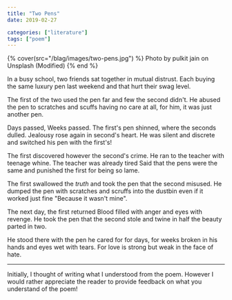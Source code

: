 ```yaml
---
title: "Two Pens"
date: 2019-02-27

categories: ["literature"]
tags: ["poem"]
---
```


{% cover(src="/blag/images/two-pens.jpg") %}
Photo by pulkit jain on Unsplash (Modified)
{% end %}

In a busy school,
two friends sat together
in mutual distrust.
Each buying the same
luxury pen last weekend
and that hurt
their swag level.

The first of the two
used the pen far and few
the second didn't.
He abused the pen
to scratches and scuffs
having no care at all,
for him, it was
just another pen.

Days passed, Weeks passed.
The first's pen shinned,
where the seconds dulled.
Jealousy rose again
in second's heart.
He was silent and discrete
and switched his pen
with the first's!

The first discovered however
the second's crime.
He ran to the teacher
with teenage whine.
The teacher was already tired
Said that the pens were the same
and punished the first
for being so lame.

The first swallowed the _truth_
and took the pen that
the second misused.
He dumped the pen
with scratches and scruffs
into the dustbin
even if it worked just fine
"Because it wasn't mine".

The next day, the first returned
Blood filled with anger
and eyes with revenge.
He took the pen
that the second stole
and twine in half
the beauty parted in two.

He stood there
with the pen he cared for
for days, for weeks
broken in his hands
and eyes wet with tears.
For love is strong
but weak in the face of hate.

---

Initially, I thought of writing what I understood from the poem. However I would rather appreciate the reader to provide feedback on what you understand of the poem!
